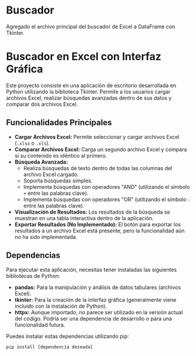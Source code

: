 # Buscador
Agregado el archivo principal del buscador de Excel a DataFrame con Tkinter.


# Buscador en Excel con Interfaz Gráfica

Este proyecto consiste en una aplicación de escritorio desarrollada en Python utilizando la biblioteca Tkinter. Permite a los usuarios cargar archivos Excel, realizar búsquedas avanzadas dentro de sus datos y comparar dos archivos Excel.

## Funcionalidades Principales

* **Cargar Archivos Excel:** Permite seleccionar y cargar archivos Excel (`.xlsx` o `.xls`).
* **Comparar Archivos Excel:** Carga un segundo archivo Excel y compara si su contenido es idéntico al primero.
* **Búsqueda Avanzada:**
    * Realiza búsquedas de texto dentro de todas las columnas del archivo Excel cargado.
    * Soporta búsquedas simples.
    * Implementa búsquedas con operadores "AND" (utilizando el símbolo `+` entre las palabras clave).
    * Implementa búsquedas con operadores "OR" (utilizando el símbolo `-` entre las palabras clave).
* **Visualización de Resultados:** Los resultados de la búsqueda se muestran en una tabla interactiva dentro de la aplicación.
* **Exportar Resultados (No Implementado):** El botón para exportar los resultados a un archivo Excel está presente, pero la funcionalidad aún no ha sido implementada.

## Dependencias

Para ejecutar esta aplicación, necesitas tener instaladas las siguientes bibliotecas de Python:

* **pandas:** Para la manipulación y análisis de datos tabulares (archivos Excel).
* **tkinter:** Para la creación de la interfaz gráfica (generalmente viene incluido con la instalación de Python).
* **httpx:** Aunque importado, no parece ser utilizado en la versión actual del código. Podría ser una dependencia de desarrollo o para una funcionalidad futura.

Puedes instalar estas dependencias utilizando pip:

```bash
pip install [dependencia deseada]
